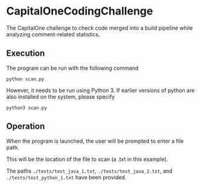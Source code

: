 # CapitalOneCodingChallenge
The CapitalOne challenge to check code merged into a build pipeline while analyzing comment-related statistics.

## Execution
The program can be run with the following command

```python scan.py```

However, it needs to be run using Python 3. If earlier versions of python are also installed on the system, please specify

```python3 scan.py```

## Operation
When the program is launched, the user will be prompted to enter a file path. 

This will be the location of the file to scan (a .txt in this example).

The paths ```./tests/test_java_1.txt```,  ```./tests/test_java_2.txt```, and  ```./tests/test_python_1.txt``` have been provided.
